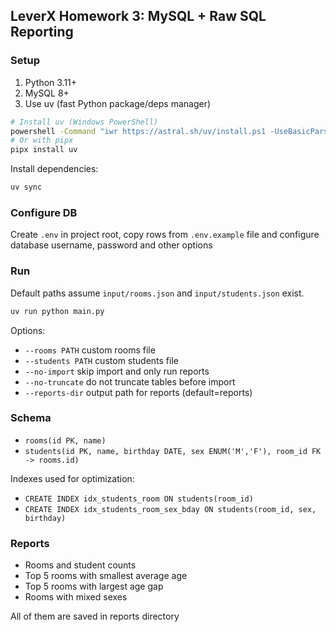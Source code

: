 ## LeverX Homework 3: MySQL + Raw SQL Reporting

### Setup
1. Python 3.11+
2. MySQL 8+
3. Use uv (fast Python package/deps manager)
```bash
# Install uv (Windows PowerShell)
powershell -Command "iwr https://astral.sh/uv/install.ps1 -UseBasicParsing | iex"
# Or with pipx
pipx install uv
```

Install dependencies:
```bash
uv sync
```

### Configure DB
Create `.env` in project root, copy rows from `.env.example` file and configure 
database username, password and other options

### Run
Default paths assume `input/rooms.json` and `input/students.json` exist.
```bash
uv run python main.py
```
Options:
- `--rooms PATH` custom rooms file
- `--students PATH` custom students file
- `--no-import` skip import and only run reports
- `--no-truncate` do not truncate tables before import
- `--reports-dir` output path for reports (default=reports)

### Schema
- `rooms(id PK, name)`
- `students(id PK, name, birthday DATE, sex ENUM('M','F'), room_id FK -> rooms.id)`

Indexes used for optimization:
- `CREATE INDEX idx_students_room ON students(room_id)`
- `CREATE INDEX idx_students_room_sex_bday ON students(room_id, sex, birthday)`

### Reports
- Rooms and student counts
- Top 5 rooms with smallest average age
- Top 5 rooms with largest age gap
- Rooms with mixed sexes

All of them are saved in reports directory
